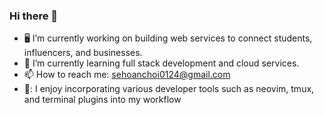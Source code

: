 ### Hi there 👋

- 🖥 I’m currently working on building web services to connect students, influencers, and businesses.
- 🌱 I’m currently learning full stack development and cloud services.
- 📫 How to reach me: sehoanchoi0124@gmail.com
- 🧐: I enjoy incorporating various developer tools such as neovim, tmux, and terminal plugins into my workflow
